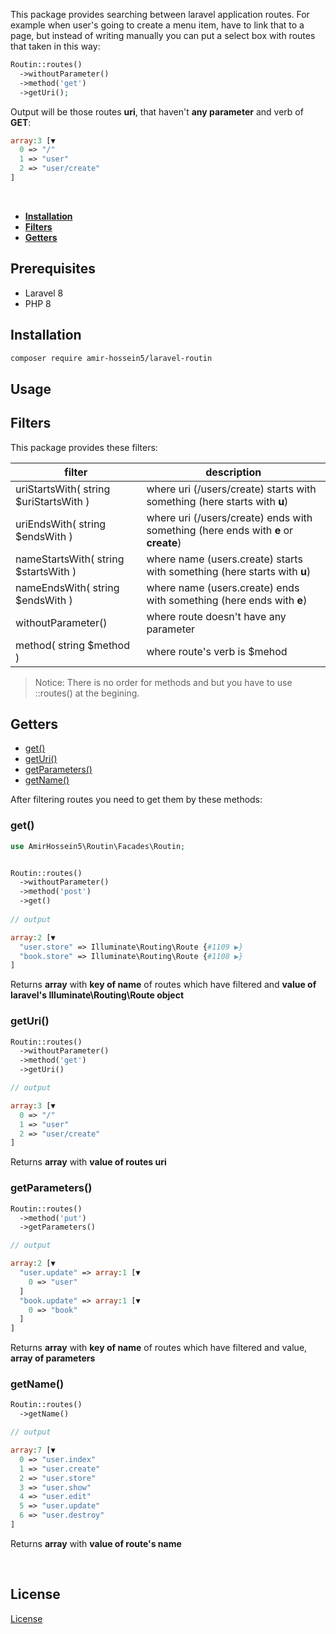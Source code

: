This package provides searching between laravel application routes. 
For example when user's going to create a menu item, have to link that to a page, but instead of writing manually you can put a select box with routes that taken in this way:

```php
Routin::routes()
  ->withoutParameter()
  ->method('get')
  ->getUri();
```
Output will be those routes **uri**, that haven't **any parameter** and verb of **GET**:

```php
array:3 [▼
  0 => "/"
  1 => "user"
  2 => "user/create"
]
```

<br/>

- **[Installation](#installation)**
- **[Filters](#filters)**
- **[Getters](#getters)**


## Prerequisites

- Laravel 8
- PHP 8 


## Installation

```bash
composer require amir-hossein5/laravel-routin
```

## Usage

## Filters

This package provides these filters:

| filter                                      | description                     
| ----------------------------------------|---------------------------------------------------------------------------|
| uriStartsWith( string $uriStartsWith )  | where uri (/users/create) starts with something (here starts with **u**)  |
| uriEndsWith( string $endsWith )         | where uri (/users/create) ends with something (here ends with **e** or **create**)|
| nameStartsWith( string $startsWith )    | where name (users.create) starts with something (here starts with **u**)  |
| nameEndsWith( string $endsWith )        | where name (users.create) ends with something (here ends with **e**)      |
| withoutParameter()                      | where route doesn't have any parameter                                    | 
| method( string $method )                | where route's verb is $mehod                                              | 

> Notice: There is no order for methods and but you have to use ::routes() at the begining.

## Getters

- [get()](#get)
- [getUri()](#getUri)
- [getParameters()](#getParameters)
- [getName()](#getName)

After filtering routes you need to get them by these methods:


### get()

```php
use AmirHossein5\Routin\Facades\Routin;


Routin::routes()
  ->withoutParameter()
  ->method('post')
  ->get()
  
// output

array:2 [▼
  "user.store" => Illuminate\Routing\Route {#1109 ▶}
  "book.store" => Illuminate\Routing\Route {#1108 ▶}
]
```
Returns **array** with **key of name** of routes which have filtered and **value of laravel's Illuminate\Routing\Route object** 


### getUri()

```php
Routin::routes()
  ->withoutParameter()
  ->method('get')
  ->getUri()

// output

array:3 [▼
  0 => "/"
  1 => "user"
  2 => "user/create"
]
```
Returns **array** with **value of routes uri** 


### getParameters()

```php
Routin::routes()
  ->method('put')
  ->getParameters()

// output

array:2 [▼
  "user.update" => array:1 [▼
    0 => "user"
  ]
  "book.update" => array:1 [▼
    0 => "book"
  ]
]
```
Returns **array** with **key of name** of routes which have filtered and value, **array of parameters** 


### getName()

```php
Routin::routes()
  ->getName()

// output

array:7 [▼
  0 => "user.index"
  1 => "user.create"
  2 => "user.store"
  3 => "user.show"
  4 => "user.edit"
  5 => "user.update"
  6 => "user.destroy"
]
```
Returns **array** with **value of route's name** 

<br/>

## License

[License](LICENSE)


